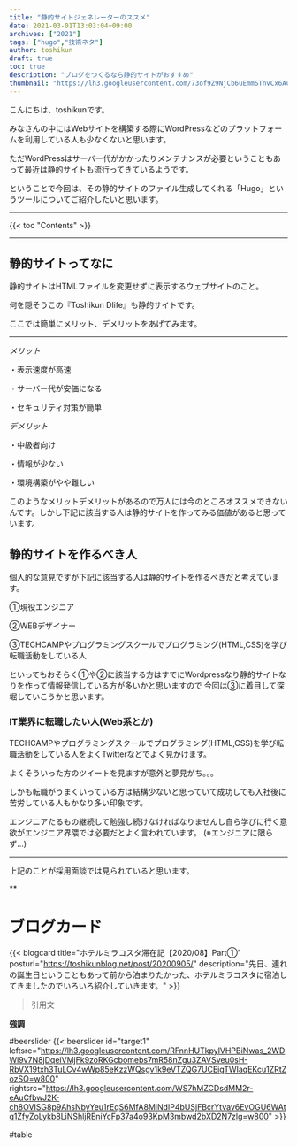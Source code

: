 ```yaml
---
title: "静的サイトジェネレーターのススメ"
date: 2021-03-01T13:03:04+09:00
archives: ["2021"]
tags: ["hugo","技術ネタ"]
author: toshikun
draft: true
toc: true
description: "ブログをつくるなら静的サイトがおすすめ"
thumbnail: "https://lh3.googleusercontent.com/73of9Z9NjCb6uEmmSTnvCx6Aukk3UpfwyKIYnpUpiqDVz7Ym1-1jpqkcWy6k3jo1qRvBgSkDp9EMvP5b5M-q2b6YEnd233giJE54eJ12sVyhN7TIMA1Zd6bJYjRKEKiQv_CXb-xCUg=w1000"
---
```


こんにちは、toshikunです。

みなさんの中にはWebサイトを構築する際にWordPressなどのプラットフォームを利用している人も少なくないと思います。

ただWordPressはサーバー代がかかったりメンテナンスが必要ということもあって最近は静的サイトも流行ってきているようです。

ということで今回は、その静的サイトのファイル生成してくれる「Hugo」というツールについてご紹介したいと思います。


<hr>
{{< toc "Contents" >}}
<hr>

## 静的サイトってなに

静的サイトはHTMLファイルを変更せずに表示するウェブサイトのこと。

何を隠そうこの『Toshikun Dlife』も静的サイトです。


ここでは簡単にメリット、デメリットをあげてみます。

---

*メリット*

・表示速度が高速

・サーバー代が安価になる

・セキュリティ対策が簡単

*デメリット*

・中級者向け

・情報が少ない

・環境構築がやや難しい

このようなメリットデメリットがあるので万人には今のところオススメできないんです。しかし下記に該当する人は静的サイトを作ってみる価値があると思っています。


## 静的サイトを作るべき人

個人的な意見ですが下記に該当する人は静的サイトを作るべきだと考えています。

①現役エンジニア

②WEBデザイナー

③TECHCAMPやプログラミングスクールでプログラミング(HTML,CSS)を学び転職活動をしている人


といってもおそらく①や②に該当する方はすでにWordpressなり静的サイトなりを作って情報発信している方が多いかと思いますので
今回は③に着目して深堀していこうかと思います。


### IT業界に転職したい人(Web系とか)

TECHCAMPやプログラミングスクールでプログラミング(HTML,CSS)を学び転職活動をしている人をよくTwitterなどでよく見かけます。

よくそういった方のツイートを見ますが意外と夢見がち。。。

しかも転職がうまくいっている方は結構少ないと思っていて成功しても入社後に苦労している人もかなり多い印象です。

エンジニアたるもの継続して勉強し続けなければなりませんし自ら学びに行く意欲がエンジニア界隈では必要だとよく言われています。
(※エンジニアに限らず…)

---

上記のことが採用面談では見られていると思います。



**





# ブログカード
{{< blogcard title="ホテルミラコスタ滞在記【2020/08】Part①" posturl="https://toshikunblog.net/post/20200905/" description="先日、連れの誕生日ということもあって前から泊まりたかった、ホテルミラコスタに宿泊してきましたのでいろいろ紹介していきます。" >}}

>引用文

**強調**



#beerslider
{{< beerslider id="target1" leftsrc="https://lh3.googleusercontent.com/RFnnHUTkpylVHPBiNwas_2WDWl9v7N8jDqeiVMjFk9zoRKGcbomebs7mR58nZgu3ZAVSveu0sH-RbVX19txh3TuLCv4wWp85eKzzWQsgv1k9eVTZQG7UCEigTWIaqEKcu1ZRtZozSQ=w800" rightsrc="https://lh3.googleusercontent.com/WS7hMZCDsdMM2r-eAuCfbwJ2K-ch8OVISG8p9AhsNbyYeu1rEqS6MfA8MlNdIP4bUSjFBcrYtvav6EvOGU6WAtq1ZfyZoLykb8LiNShljREniYcFp37a4o93KpM3mbwd2bXD2N7zlg=w800" >}}



#table　



